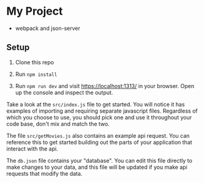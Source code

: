 # My Project

- webpack and json-server

## Setup

1. Clone this repo

1. Run `npm install`

1. Run `npm run dev` and visit
   [https://localhost:1313/](https://localhost:1313/) in your browser. Open up
   the console and inspect the output.

Take a look at the `src/index.js` file to get started. You will notice it has
examples of importing and requiring separate javascript files. Regardless of
which you choose to use, you should pick one and use it throughout your code
base, don't mix and match the two.

The file `src/getMovies.js` also contains an example api request. You can
reference this to get started building out the parts of your application that
interact with the api.

The `db.json` file contains your "database". You can edit this file directly to
make changes to your data, and this file will be updated if you make api
requests that modify the data.

